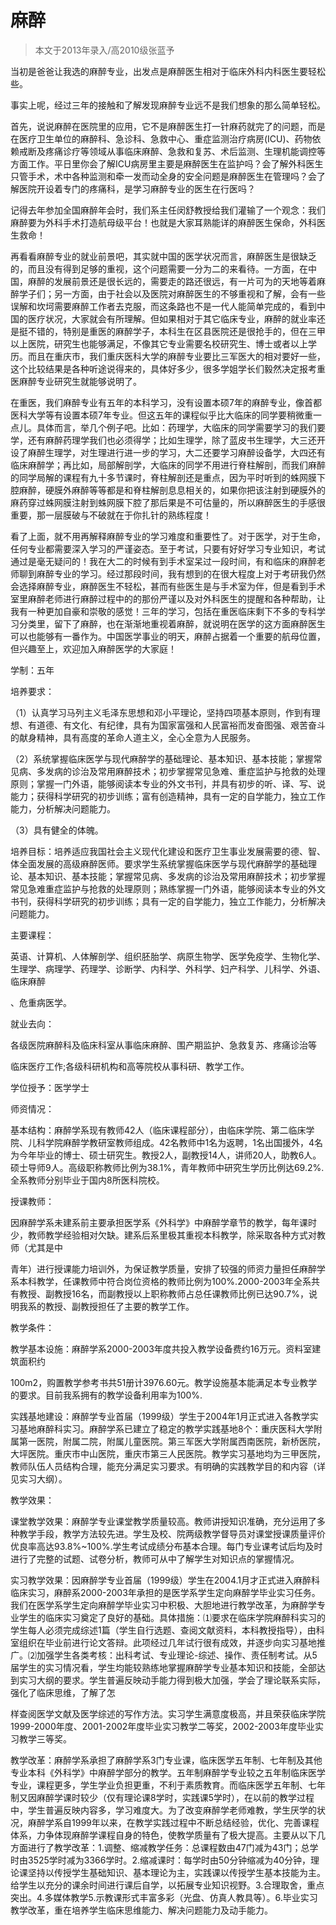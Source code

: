 
# 麻醉  

> 本文于2013年录入/高2010级张蓝予  

当初是爸爸让我选的麻醉专业，出发点是麻醉医生相对于临床外科内科医生要轻松些。

事实上呢，经过三年的接触和了解发现麻醉专业远不是我们想象的那么简单轻松。

首先，说说麻醉在医院里的应用，它不是麻醉医生打一针麻药就完了的问题，而是在医疗卫生单位的麻醉科、急诊科、急救中心、重症监测治疗病房(ICU)、药物依赖戒断及疼痛诊疗等领域从事临床麻醉、急救和复苏、术后监测、生理机能调控等方面工作。平日里你会了解ICU病房里主要是麻醉医生在监护吗？会了解外科医生只管手术，术中各种监测和牵一发而动全身的安全问题是麻醉医生在管理吗？会了解医院开设着专门的疼痛科，是学习麻醉专业的医生在行医吗？

记得去年参加全国麻醉年会时，我们系主任闵舒教授给我们灌输了一个观念：我们麻醉要为外科手术打造航母级平台！也就是大家耳熟能详的麻醉医生保命，外科医生救命！

再看看麻醉专业的就业前景吧，其实就中国的医学状况而言，麻醉医生是很缺乏的，而且没有得到足够的重视，这个问题需要一分为二的来看待。一方面，在中国，麻醉的发展前景还是很长远的，需要走的路还很远，有一片可为的天地等着麻醉学子们；另一方面，由于社会以及医院对麻醉医生的不够重视和了解，会有一些误解和坎坷需要麻醉工作者去克服，而这条路也不是一代人能简单完成的，看到中国的医疗状况，大家就会有所理解。但如果相对于其它临床专业，麻醉的就业率还是挺不错的，特别是重医的麻醉学子，本科生在区县医院还是很抢手的，但在三甲以上医院，研究生也能够满足，不像其它专业需要名校研究生、博士或者以上学历。而且在重庆市，我们重庆医科大学的麻醉专业要比三军医大的相对要好一些，这个比较结果是各种听途说得来的，具体好多少，很多学姐学长们毅然决定报考重医麻醉专业研究生就能够说明了。

在重医，我们麻醉专业有五年的本科学习，没有设置本硕7年的麻醉专业，像首都医科大学等有设置本硕7年专业。但这五年的课程似乎比大临床的同学要稍微重一点儿。具体而言，举几个例子吧。比如：药理学，大临床的同学需要学习的我们要学，还有麻醉药理学我们也必须得学；比如生理学，除了蓝皮书生理学，大三还开设了麻醉生理学，对生理进行进一步的学习，大二还要学习麻醉设备学，大四还有临床麻醉学；再比如，局部解剖学，大临床的同学不用进行脊柱解剖，而我们麻醉的同学局解的课程有九十多节课时，脊柱解剖还是重点，因为平时听到的蛛网膜下腔麻醉，硬膜外麻醉等等都是和脊柱解剖息息相关的，如果你把该注射到硬膜外的麻药穿过蛛网膜注射到蛛网膜下腔了那后果是不可估量的，所以麻醉医生的手感很重要，那一层膜破与不破就在于你扎针的熟练程度！

看了上面，就不用再解释麻醉专业的学习难度和重要性了。对于医学，对于生命，任何专业都需要深入学习的严谨姿态。至于考试，只要有好好学习专业知识，考试通过是毫无疑问的！我在大二的时候有到手术室呆过一段时间，有和临床的麻醉老师聊到麻醉专业的学习。经过那段时间，我有想到的在很大程度上对于考研我仍然会选择麻醉专业，麻醉医生不轻松，甚而有些医生是与手术室为伴，但是看到手术室里麻醉老师进行麻醉过程中的的那份严谨以及对外科医生的提醒和各种帮助，让我有一种更加自豪和崇敬的感觉！三年的学习，包括在重医临床剩下不多的专科学习分类里，留下了麻醉，也在渐渐地重视着麻醉，就说明在医学的这方面麻醉医生可以也能够有一番作为。中国医学事业的明天，麻醉占据着一个重要的航母位置，但兴趣至上，欢迎加入麻醉医学的大家庭！

学制：五年

培养要求：

（1）认真学习马列主义毛泽东思想和邓小平理论，坚持四项基本原则，作到有理想、有道德、有文化、有纪律，具有为国家富强和人民富裕而发奋图强、艰苦奋斗的献身精神，具有高度的革命人道主义，全心全意为人民服务。

（2）系统掌握临床医学与现代麻醉学的基础理论、基本知识、基本技能；掌握常见病、多发病的诊治及常用麻醉技术；初步掌握常见急难、重症监护与抢救的处理原则；掌握一门外语，能够阅读本专业的外文书刊，并具有初步的听、译、写、说能力；获得科学研究的初步训练；富有创造精神，具有一定的自学能力，独立工作能力，分析解决问题能力。

（3）具有健全的体魄。

培养目标：培养适应我国社会主义现代化建设和医疗卫生事业发展需要的德、智、体全面发展的高级麻醉医师。要求学生系统掌握临床医学与现代麻醉学的基础理论、基本知识、基本技能；掌握常见病、多发病的诊治及常用麻醉技术；初步掌握常见急难重症监护与抢救的处理原则；熟练掌握一门外语，能够阅读本专业的外文书刊，获得科学研究的初步训练；具有一定的自学能力，独立工作能力，分析解决问题能力。

主要课程：

英语、计算机、人体解剖学、组织胚胎学、病原生物学、医学免疫学、生物化学、生理学、病理学、药理学、诊断学、内科学、外科学、妇产科学、儿科学、外语、临床麻醉

、危重病医学。

就业去向：

各级医院麻醉科及临床科室从事临床麻醉、围产期监护、急救复苏、疼痛诊治等

临床医疗工作;各级科研机构和高等院校从事科研、教学工作。

学位授予：医学学士

师资情况：

基本结构：麻醉学系现有教师42人（临床课程部分），由临床学院、第二临床学院、儿科学院麻醉学教研室教师组成。42名教师中1名为返聘，1名出国援外，4名为今年毕业的博士、硕士研究生。教授2人，副教授14人，讲师20人，助教6人。硕士导师9人。高级职称教师比例为38.1%，青年教师中研究生学历比例达69.2%.全系教师分别毕业于国内8所医科院校。

授课教师：

因麻醉学系未建系前主要承担医学系《外科学》中麻醉学章节的教学，每年课时少，教师教学经验相对欠缺。建系后系里极其重视本科教学，除采取各种方式对教师（尤其是中

青年）进行授课能力培训外，为保证教学质量，安排了较强的师资力量担任麻醉学系本科教学，任课教师中符合岗位资格的教师比例为100%.2000-2003年全系共有教授、副教授16名，而副教授以上职称教师占总任课教师比例已达90.7%，说明我系的教授、副教授担任了主要的教学工作。

教学条件：

教学基本设施：麻醉学系2000-2003年度共投入教学设备费约16万元。资料室建筑面积约

100m2，购置教学参考书共51册计3976.60元。教学设施基本能满足本专业教学的要求。目前我系拥有的教学设备利用率为100%.

实践基地建设：麻醉学专业首届（1999级）学生于2004年1月正式进入各教学实习基地麻醉科实习。麻醉学系已建立了稳定的教学实践基地8个：重庆医科大学附属第一医院，附属二院，附属儿童医院。第三军医大学附属西南医院，新桥医院，大坪医院。重庆市中山医院，重庆市第三人民医院。教学实习基地均为三甲医院，教师队伍人员结构合理，能充分满足实习要求。有明确的实践教学目的和内容（详见实习大纲）。

教学效果：

课堂教学效果：麻醉学专业课堂教学质量较高。教师讲授知识准确，充分运用了多种教学手段，教学方法较先进。学生及校、院两级教学督导员对课堂授课质量评价优良率高达93.8%~100%.学生考试成绩分布基本合理。每门专业课考试后均及时进行了完整的试题、试卷分析，教师可从中了解学生对知识点的掌握情况。

实习教学效果：因麻醉学专业首届（1999级）学生在2004.1月才正式进入麻醉科临床实习，麻醉系2000-2003年承担的是医学系学生定向麻醉学毕业实习任务。我们在医学系学生定向麻醉学毕业实习中积极、大胆地进行教学改革，为麻醉学专业学生的临床实习奠定了良好的基础。具体措施：⑴要求在临床学院麻醉科实习的学生每人必须完成综述1篇（学生自行选题、查阅文献资料，本科教授指导），由科室组织在毕业前进行论文答辩。此项经过几年试行很有成效，并逐步向实习基地推广。⑵加强学生各类考核：出科考试、专业理论-综述、操作、责任制考试。从5届学生的实习情况看，学生均能较熟练地掌握麻醉学专业基本知识和技能，全部达到实习大纲的要求。学生普遍反映动手能力得到极大加强，学会了理论联系实际，强化了临床思维，了解了怎

样查阅医学文献及医学综述的写作方法。实习学生满意度极高，并且荣获临床学院1999-2000年度、2001-2002年度毕业实习教学二等奖，2002-2003年度毕业实习教学三等奖。

教学改革：麻醉学系承担了麻醉学系3门专业课，临床医学五年制、七年制及其他专业本科《外科学》中麻醉学部分的教学。五年制麻醉学专业较之五年制临床医学专业，课程更多，学生学业负担更重，不利于素质教育。而临床医学五年制、七年制又因麻醉学课时较少（仅有理论课8学时，实践课5学时），在以前的教学过程中，学生普遍反映内容多，学习难度大。为了改变麻醉学老师难教，学生厌学的状况，麻醉学系自1999年以来，在教学实践过程中不断总结经验，优化、完善课程体系，力争体现麻醉学课程自身的特色，使教学质量有了极大提高。主要从以下几方面进行了教学改革：1.调整、缩减教学任务：总课程数由47门减为43门；总学时由3525学时减为3366学时。2.缩减课时：每学时由50分钟缩减为40分钟，理论课坚持以传授学生基础知识、基本理论为主，实践课以传授学生基本技能为主。给学生以充分的课余时间进行课后自学，以拓展专业知识视野。3.合理取舍，重点突出。4.多媒体教学5.示教课形式丰富多彩（光盘、仿真人教具等）。6.毕业实习教学改革，重在培养学生临床思维能力、解决问题能力及动手能力。


